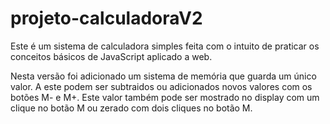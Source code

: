 # projeto-calculadoraV2

Este é um sistema de calculadora simples feita com o intuito de praticar os conceitos básicos de JavaScript aplicado a web.

Nesta versão foi adicionado um sistema de memória que guarda um único valor. A este podem ser subtraidos ou adicionados novos valores com os botões M- e M+. 
Este valor também pode ser mostrado no display com um clique no botão M ou zerado com dois cliques no botão M. 
